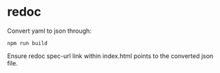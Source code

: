 # redoc

Convert yaml to json through:
```
npm run build
```

Ensure redoc spec-url link within index.html points to the converted json file.
